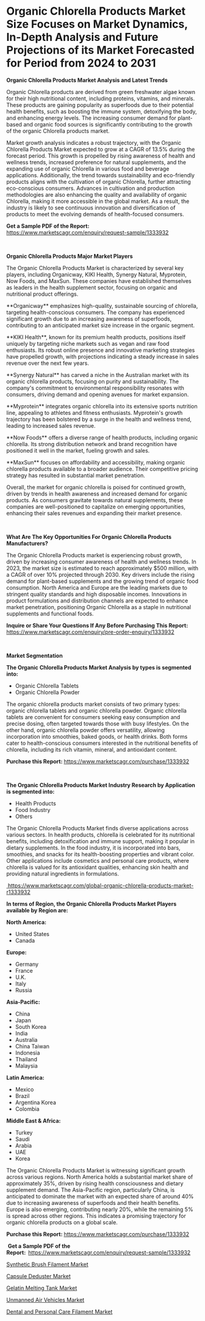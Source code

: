 <p><h1>Organic Chlorella Products Market Size Focuses on Market Dynamics, In-Depth Analysis and Future Projections of its Market Forecasted for Period from 2024 to 2031</h1></p><p><strong>Organic Chlorella Products Market Analysis and Latest Trends</strong></p>
<p><p>Organic Chlorella products are derived from green freshwater algae known for their high nutritional content, including proteins, vitamins, and minerals. These products are gaining popularity as superfoods due to their potential health benefits, such as boosting the immune system, detoxifying the body, and enhancing energy levels. The increasing consumer demand for plant-based and organic food sources is significantly contributing to the growth of the organic Chlorella products market.</p><p>Market growth analysis indicates a robust trajectory, with the Organic Chlorella Products Market expected to grow at a CAGR of 13.5% during the forecast period. This growth is propelled by rising awareness of health and wellness trends, increased preference for natural supplements, and the expanding use of organic Chlorella in various food and beverage applications. Additionally, the trend towards sustainability and eco-friendly products aligns with the cultivation of organic Chlorella, further attracting eco-conscious consumers. Advances in cultivation and production methodologies are also enhancing the quality and availability of organic Chlorella, making it more accessible in the global market. As a result, the industry is likely to see continuous innovation and diversification of products to meet the evolving demands of health-focused consumers.</p></p>
<p><strong>Get a Sample PDF of the Report:&nbsp;</strong> <a href="https://www.marketscagr.com/enquiry/request-sample/1333932?utm_campaign=1261&utm_medium=2&utm_source=Github&utm_content=ia&utm_term=01102024&utm_id=organic-chlorella-products">https://www.marketscagr.com/enquiry/request-sample/1333932</a></p>
<p>&nbsp;</p>
<p><strong>Organic Chlorella Products Major Market Players</strong></p>
<p><p>The Organic Chlorella Products Market is characterized by several key players, including Organicway, KIKI Health, Synergy Natural, Myprotein, Now Foods, and MaxSun. These companies have established themselves as leaders in the health supplement sector, focusing on organic and nutritional product offerings.</p><p>**Organicway** emphasizes high-quality, sustainable sourcing of chlorella, targeting health-conscious consumers. The company has experienced significant growth due to an increasing awareness of superfoods, contributing to an anticipated market size increase in the organic segment.</p><p>**KIKI Health**, known for its premium health products, positions itself uniquely by targeting niche markets such as vegan and raw food enthusiasts. Its robust online presence and innovative marketing strategies have propelled growth, with projections indicating a steady increase in sales revenue over the next few years.</p><p>**Synergy Natural** has carved a niche in the Australian market with its organic chlorella products, focusing on purity and sustainability. The company's commitment to environmental responsibility resonates with consumers, driving demand and opening avenues for market expansion.</p><p>**Myprotein** integrates organic chlorella into its extensive sports nutrition line, appealing to athletes and fitness enthusiasts. Myprotein's growth trajectory has been bolstered by a surge in the health and wellness trend, leading to increased sales revenue.</p><p>**Now Foods** offers a diverse range of health products, including organic chlorella. Its strong distribution network and brand recognition have positioned it well in the market, fueling growth and sales.</p><p>**MaxSun** focuses on affordability and accessibility, making organic chlorella products available to a broader audience. Their competitive pricing strategy has resulted in substantial market penetration.</p><p>Overall, the market for organic chlorella is poised for continued growth, driven by trends in health awareness and increased demand for organic products. As consumers gravitate towards natural supplements, these companies are well-positioned to capitalize on emerging opportunities, enhancing their sales revenues and expanding their market presence.</p></p>
<p>&nbsp;</p>
<p><strong>What Are The Key Opportunities For Organic Chlorella Products Manufacturers?</strong></p>
<p><p>The Organic Chlorella Products market is experiencing robust growth, driven by increasing consumer awareness of health and wellness trends. In 2023, the market size is estimated to reach approximately $500 million, with a CAGR of over 10% projected through 2030. Key drivers include the rising demand for plant-based supplements and the growing trend of organic food consumption. North America and Europe are the leading markets due to stringent quality standards and high disposable incomes. Innovations in product formulations and distribution channels are expected to enhance market penetration, positioning Organic Chlorella as a staple in nutritional supplements and functional foods.</p></p>
<p><strong>Inquire or Share Your Questions If Any Before Purchasing This Report:</strong> <a href="https://www.marketscagr.com/enquiry/pre-order-enquiry/1333932?utm_campaign=1261&utm_medium=2&utm_source=Github&utm_content=ia&utm_term=01102024&utm_id=organic-chlorella-products">https://www.marketscagr.com/enquiry/pre-order-enquiry/1333932</a></p>
<p>&nbsp;</p>
<p><strong>Market Segmentation</strong></p>
<p><strong>The Organic Chlorella Products Market Analysis by types is segmented into:</strong></p>
<p><ul><li>Organic Chlorella Tablets</li><li>Organic Chlorella Powder</li></ul></p>
<p><p>The organic chlorella products market consists of two primary types: organic chlorella tablets and organic chlorella powder. Organic chlorella tablets are convenient for consumers seeking easy consumption and precise dosing, often targeted towards those with busy lifestyles. On the other hand, organic chlorella powder offers versatility, allowing incorporation into smoothies, baked goods, or health drinks. Both forms cater to health-conscious consumers interested in the nutritional benefits of chlorella, including its rich vitamin, mineral, and antioxidant content.</p></p>
<p><strong>Purchase this Report:&nbsp;</strong><a href="https://www.marketscagr.com/purchase/1333932?utm_campaign=1261&utm_medium=2&utm_source=Github&utm_content=ia&utm_term=01102024&utm_id=organic-chlorella-products">https://www.marketscagr.com/purchase/1333932</a></p>
<p>&nbsp;</p>
<p><strong>The Organic Chlorella Products Market Industry Research by Application is segmented into:</strong></p>
<p><ul><li>Health Products</li><li>Food Industry</li><li>Others</li></ul></p>
<p><p>The Organic Chlorella Products Market finds diverse applications across various sectors. In health products, chlorella is celebrated for its nutritional benefits, including detoxification and immune support, making it popular in dietary supplements. In the food industry, it is incorporated into bars, smoothies, and snacks for its health-boosting properties and vibrant color. Other applications include cosmetics and personal care products, where chlorella is valued for its antioxidant qualities, enhancing skin health and providing natural ingredients in formulations.</p></p>
<p><a href="https://www.marketscagr.com/global-organic-chlorella-products-market-r1333932?utm_campaign=1261&utm_medium=2&utm_source=Github&utm_content=ia&utm_term=01102024&utm_id=organic-chlorella-products">&nbsp;https://www.marketscagr.com/global-organic-chlorella-products-market-r1333932</a></p>
<p><strong>In terms of Region, the Organic Chlorella Products Market Players available by Region are:</strong></p>
<p>
    <p> <strong> North America: </strong>
        <ul>
            <li>United States</li>
            <li>Canada</li>
        </ul>
        </p> 
    <p> <strong> Europe: </strong>
        <ul>
            <li>Germany</li>
            <li>France</li>
            <li>U.K.</li>
            <li>Italy</li>
            <li>Russia</li>
        </ul>
        </p> 
    <p> <strong> Asia-Pacific: </strong>
        <ul>
            <li>China</li>
            <li>Japan</li>
            <li>South Korea</li>
            <li>India</li>
            <li>Australia</li>
            <li>China Taiwan</li>
            <li>Indonesia</li>
            <li>Thailand</li>
            <li>Malaysia</li>
        </ul>
        </p> 
    <p> <strong> Latin America: </strong>
        <ul>
            <li>Mexico</li>
            <li>Brazil</li>
            <li>Argentina Korea</li>
            <li>Colombia</li>
        </ul>
        </p> 
    <p> <strong> Middle East & Africa: </strong>
        <ul>
            <li>Turkey</li>
            <li>Saudi</li>
            <li>Arabia</li>
            <li>UAE</li>
            <li>Korea</li>
        </ul>
    </p>
    </p>
<p><p>The Organic Chlorella Products Market is witnessing significant growth across various regions. North America holds a substantial market share of approximately 35%, driven by rising health consciousness and dietary supplement demand. The Asia-Pacific region, particularly China, is anticipated to dominate the market with an expected share of around 40% due to increasing awareness of superfoods and their health benefits. Europe is also emerging, contributing nearly 20%, while the remaining 5% is spread across other regions. This indicates a promising trajectory for organic chlorella products on a global scale.</p></p>
<p><strong>Purchase this Report: </strong><a href="https://www.marketscagr.com/purchase/1333932?utm_campaign=1261&utm_medium=2&utm_source=Github&utm_content=ia&utm_term=01102024&utm_id=organic-chlorella-products">https://www.marketscagr.com/purchase/1333932</a></p>
<p>&nbsp;<strong>Get a Sample PDF of the Report:&nbsp;&nbsp;</strong><a href="https://www.marketscagr.com/enquiry/request-sample/1333932?utm_campaign=1261&utm_medium=2&utm_source=Github&utm_content=ia&utm_term=01102024&utm_id=organic-chlorella-products">https://www.marketscagr.com/enquiry/request-sample/1333932</a></p>
<p><strong></strong></p>
<p><p><a href="https://issuu.com/reportprime-2/docs/synthetic-brush-filament-market-siz_18b60529f09bd7?utm_campaign=1261&utm_medium=2&utm_source=Github&utm_content=ia&utm_term=01102024&utm_id=organic-chlorella-products">Synthetic Brush Filament Market</a></p><p><a href="https://www.linkedin.com/pulse/insights-capsule-deduster-market-share-competitive-landscape-y4h4e?utm_campaign=1261&utm_medium=2&utm_source=Github&utm_content=ia&utm_term=01102024&utm_id=organic-chlorella-products">Capsule Deduster Market</a></p><p><a href="https://www.linkedin.com/pulse/market-forecasting-change-global-gelatin-melting-tank-dynamics-mflqe?utm_campaign=1261&utm_medium=2&utm_source=Github&utm_content=ia&utm_term=01102024&utm_id=organic-chlorella-products">Gelatin Melting Tank Market</a></p><p><a href="https://www.linkedin.com/pulse/mapping-unmanned-air-vehicles-market-trends-challenges-fbmwe?utm_campaign=1261&utm_medium=2&utm_source=Github&utm_content=ia&utm_term=01102024&utm_id=organic-chlorella-products">Unmanned Air Vehicles Market</a></p><p><a href="https://issuu.com/reportprime-2/docs/dental-and-personal-care-filament-m_2fdac9475a45d5?utm_campaign=1261&utm_medium=2&utm_source=Github&utm_content=ia&utm_term=01102024&utm_id=organic-chlorella-products">Dental and Personal Care Filament Market</a></p></p>